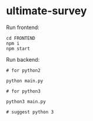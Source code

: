 # ultimate-survey

Run frontend:
```
cd FRONTEND
npm i
npm start
```

Run backend:
```
# for python2

python main.py

# for python3

python3 main.py

# suggest python 3
```
